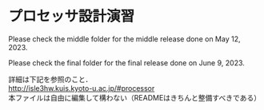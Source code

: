 # プロセッサ設計演習

Please check the middle folder for the middle release done on May 12, 2023. 

Please check the final folder for the final release done on June 9, 2023. 

詳細は下記を参照のこと．  
http://isle3hw.kuis.kyoto-u.ac.jp/#processor  
本ファイルは自由に編集して構わない（READMEはきちんと整備すべきである）

